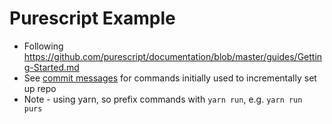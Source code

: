 # Purescript Example

* Following https://github.com/purescript/documentation/blob/master/guides/Getting-Started.md
* See [commit messages](https://github.com/thewoolleyman/purescript-example/commits/master) for commands initially used to incrementally set up repo
* Note - using yarn, so prefix commands with `yarn run`, e.g. `yarn run purs`
